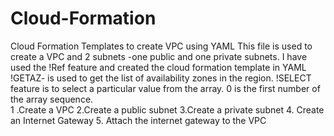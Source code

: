 # Cloud-Formation
Cloud Formation Templates to create VPC using YAML
 This file is used to create a VPC and 2 subnets -one public and one private subnets. I have used the !Ref feature and created the cloud formation template in YAML 
!GETAZ- is used to get the list of availability zones in the region.
!SELECT feature is to select a particular value from the array. 0 is the first number of the array sequence.   
1 .Create a VPC 
2.Create a public subnet
3.Create a private subnet
4. Create an Internet Gateway
5. Attach the internet gateway to the VPC
